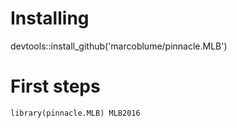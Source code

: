 # Installing
devtools::install_github('marcoblume/pinnacle.MLB')

# First steps

`
library(pinnacle.MLB)
MLB2016
`
